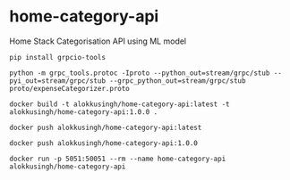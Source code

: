 # home-category-api
Home Stack Categorisation API using ML model

```shell
pip install grpcio-tools
```

```shell
python -m grpc_tools.protoc -Iproto --python_out=stream/grpc/stub --pyi_out=stream/grpc/stub --grpc_python_out=stream/grpc/stub proto/expenseCategorizer.proto
```

```shell
docker build -t alokkusingh/home-category-api:latest -t alokkusingh/home-category-api:1.0.0 .
```
```shell
docker push alokkusingh/home-category-api:latest
```
```shell
docker push alokkusingh/home-category-api:1.0.0
```
```shell
docker run -p 5051:50051 --rm --name home-category-api alokkusingh/home-category-api
```
